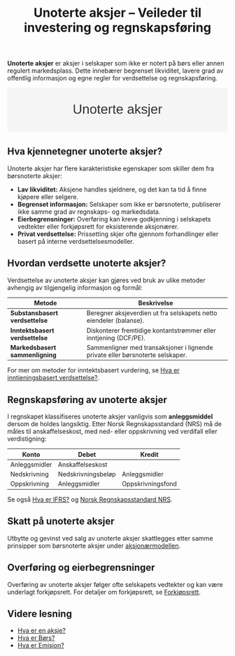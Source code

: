 ﻿---
title: "Unoterte aksjer – Veileder til investering og regnskapsføring"
seoTitle: "Unoterte aksjer | Investering, verdsettelse og regnskapsføring"
description: "Unoterte aksjer er aksjer i selskaper uten børsnotering. Lær om risiko, likviditet, verdsettelsesmetoder og hvordan unoterte aksjer regnskapsføres i Norge."
summary: "Hva er unoterte aksjer, hvordan verdsettes de og hvordan føres de i regnskap."
---

**Unoterte aksjer** er aksjer i selskaper som ikke er notert på børs eller annen regulert markedsplass. Dette innebærer begrenset likviditet, lavere grad av offentlig informasjon og egne regler for verdsettelse og regnskapsføring.

![Unoterte aksjer “ Veileder til investering og regnskapsføring](unoterte-aksjer-image.svg)

## Hva kjennetegner unoterte aksjer?

Unoterte aksjer har flere karakteristiske egenskaper som skiller dem fra børsnoterte aksjer:

*   **Lav likviditet:** Aksjene handles sjeldnere, og det kan ta tid å finne kjøpere eller selgere.
*   **Begrenset informasjon:** Selskaper som ikke er børsnoterte, publiserer ikke samme grad av regnskaps- og markedsdata.
*   **Eierbegrensninger:** Overføring kan kreve godkjenning i selskapets vedtekter eller forkjøpsrett for eksisterende aksjonærer.
*   **Privat verdsettelse:** Prissetting skjer ofte gjennom forhandlinger eller basert på interne verdsettelsesmodeller.

## Hvordan verdsette unoterte aksjer?

Verdsettelse av unoterte aksjer kan gjøres ved bruk av ulike metoder avhengig av tilgjengelig informasjon og formål:

| Metode                       | Beskrivelse                                                            |
|------------------------------|------------------------------------------------------------------------|
| **Substansbasert verdsettelse** | Beregner aksjeverdien ut fra selskapets netto eiendeler (balanse).      |
| **Inntektsbasert verdsettelse** | Diskonterer fremtidige kontantstrømmer eller inntjening (DCF/PE).         |
| **Markedsbasert sammenligning** | Sammenligner med transaksjoner i lignende private eller børsnoterte selskaper. |

For mer om metoder for inntektsbasert vurdering, se [Hva er inntjeningsbasert verdsettelse?](/blogs/regnskap/hva-er-inntjeningsbasert-verdivurdering "Hva er inntjeningsbasert verdsettelse").

## Regnskapsføring av unoterte aksjer

I regnskapet klassifiseres unoterte aksjer vanligvis som **anleggsmiddel** dersom de holdes langsiktig. Etter Norsk Regnskapsstandard (NRS) må de måles til anskaffelseskost, med ned- eller oppskrivning ved verdifall eller verdistigning:

| Konto                 | Debet                   | Kredit                    |
|-----------------------|-------------------------|---------------------------|
| Anleggsmidler          | Anskaffelseskost        |                           |
| Nedskrivning           | Nedskrivningsbeløp      | Anleggsmidler             |
| Oppskrivning           | Anleggsmidler           | Oppskrivningsfond         |

Se også [Hva er IFRS?](/blogs/regnskap/hva-er-ifrs "Hva er IFRS?") og [Norsk Regnskapsstandard NRS](/blogs/regnskap/norsk-regnskapsstandard-nrs "Norsk Regnskapsstandard (NRS)").

## Skatt på unoterte aksjer

Utbytte og gevinst ved salg av unoterte aksjer skattlegges etter samme prinsipper som børsnoterte aksjer under [aksjonærmodellen](/blogs/regnskap/aksjonaermodellen-guide "Aksjonærmodellen - Komplett Guide til Norsk Aksjebeskatning").

## Overføring og eierbegrensninger

Overføring av unoterte aksjer følger ofte selskapets vedtekter og kan være underlagt forkjøpsrett. For detaljer om forkjøpsrett, se [Forkjøpsrett](/blogs/regnskap/forkjopsrett "Forkjøpsrett og aksjeoverføring").

## Videre lesning

*   [Hva er en aksje?](/blogs/regnskap/hva-er-en-aksje "Hva er en Aksje? En Komplett Guide")
*   [Hva er Børs?](/blogs/regnskap/bors "Hva er Børs? En Guide til Norsk Børs og Aksjehandel")
*   [Hva er Emisjon?](/blogs/regnskap/emisjon "Hva er Emisjon? En komplett guide til kapitalforhøyelse")










